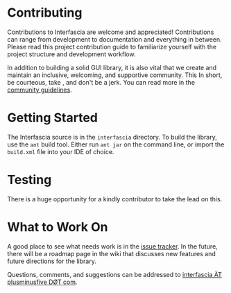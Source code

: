 Contributing
============

Contributions to Interfascia are welcome and appreciated! Contributions can
range from development to documentation and everything in between.
Please read this project contribution guide to familiarize yourself with the
project structure and development workflow.

In addition to building a solid GUI library, it is also vital that we create
and maintain an inclusive, welcoming, and supportive community.
This 
In short, be courteous, take , and don't be a jerk.
You can read more in the [community guidelines][cg].

# Getting Started

The Interfascia source is in the `interfascia` directory.
To build the library, use the `ant` build tool.
Either run `ant jar` on the command line, or import the `build.xml` file into
your IDE of choice.

# Testing

There is a huge opportunity for a kindly contributor to take the lead on this.

# What to Work On

A good place to see what needs work is in the [issue tracker][issues].
In the future, there will be a roadmap page in the wiki that discusses new
features and future directions for the library.

Questions, comments, and suggestions can be addressed to
[interfascia &Auml;T plusminusfive D&Oslash;T com][mailto].


[cg]: https://github.com/brendanberg/interfascia/blob/master/docs/community_guidelines.md
[issues]: https://github.com/brendanberg/interfascia/issues
[mailto]: mailto:interfascia%20%C3%84T%20plusminusfive%20D%C3%98Tcom
